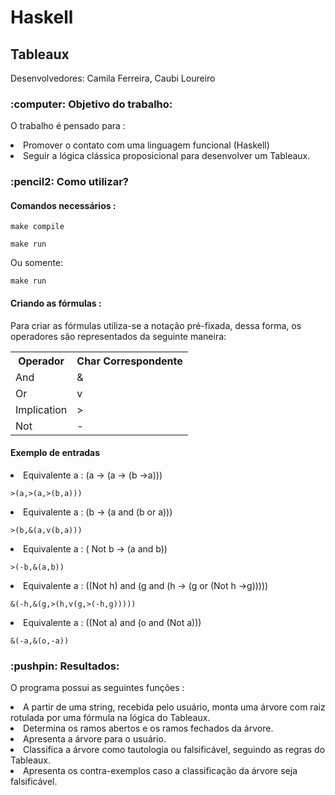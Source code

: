 # Haskell
<h2> Tableaux  </h2>
<p> Desenvolvedores: Camila Ferreira, Caubi Loureiro </p>

<h3> :computer: Objetivo do trabalho: </h3>
<p> O trabalho é pensado para : </p> 
<li> Promover o contato com uma linguagem funcional (Haskell) </li>
<li> Seguir a lógica clássica proposicional para desenvolver um Tableaux. </li>

<h3> :pencil2: Como utilizar? </h3>
<h4> Comandos necessários : </h4>

```
make compile
```
```
make run
```
<p> Ou somente: </p>

```
make run
```


<h4> Criando as fórmulas : </h4>
<p> Para criar as fórmulas utiliza-se a notação pré-fixada, dessa forma, os operadores são representados da seguinte maneira: </p>

<table>
  <tr>
    <th>Operador</th>
    <th>Char Correspondente</th>
  </tr>
  <tr>
    <td>And</td>
    <td>&</td>
  </tr>
  <tr>
    <td>Or</td>
    <td>v</td>
  </tr>
  <tr>
    <td>Implication</td>
    <td>></td>
  </tr>
  <tr>
    <td>Not</td>
    <td>-</td>
  </tr>
  
</table>

<h4> Exemplo de entradas </h4>
<li> Equivalente a : (a -> (a -> (b ->a))) </li>

```
>(a,>(a,>(b,a)))
 ```
 
 
<li> Equivalente a : (b -> (a and (b or a)))  </li>

```
>(b,&(a,v(b,a)))
 ```

<li> Equivalente a : ( Not b -> (a and b)) </li>

```
>(-b,&(a,b))
 ```
<li> Equivalente a : ((Not h) and (g and (h -> (g or (Not h ->g))))) </li>

```
&(-h,&(g,>(h,v(g,>(-h,g)))))
 ```
 
<li> Equivalente a : ((Not a) and (o and (Not a)))  </li>

```
&(-a,&(o,-a))
 ```



<h3> :pushpin: Resultados: </h3>
<p> O programa possui as seguintes funções : </p>
<li> A partir de uma string, recebida pelo usuário, monta uma árvore  com raiz rotulada por uma fórmula na lógica do Tableaux. </li>
<li> Determina os ramos abertos e os ramos fechados da árvore. </li>
<li> Apresenta a árvore para o usuário. </li>
<li> Classifica a árvore como tautologia ou falsificável, seguindo as regras do Tableaux. </li>
<li> Apresenta os contra-exemplos caso a classificação da árvore seja falsificável. </li>



